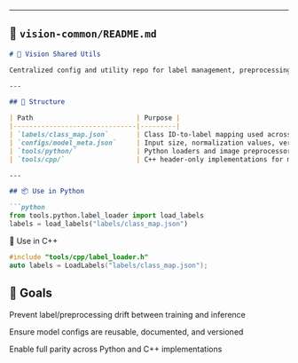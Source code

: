 
---

## 🔗 `vision-common/README.md`

```markdown
# 🔄 Vision Shared Utils

Centralized config and utility repo for label management, preprocessing, and model metadata shared between `vision-train-py` (Python training/export) and `vision-infer-cpp` (C++ inference).

---

## 📁 Structure

| Path                          | Purpose |
|-------------------------------|---------|
| `labels/class_map.json`       | Class ID-to-label mapping used across all projects |
| `configs/model_meta.json`     | Input size, normalization values, versioning |
| `tools/python/`               | Python loaders and image preprocessors |
| `tools/cpp/`                  | C++ header-only implementations for matching preprocessing logic |

---

## 📦 Use in Python

```python
from tools.python.label_loader import load_labels
labels = load_labels("labels/class_map.json")
```

🧩 Use in C++

```cpp
#include "tools/cpp/label_loader.h"
auto labels = LoadLabels("labels/class_map.json");
```

## 🧠 Goals
Prevent label/preprocessing drift between training and inference

Ensure model configs are reusable, documented, and versioned

Enable full parity across Python and C++ implementations